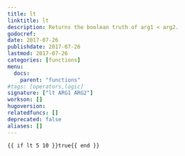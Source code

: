 ```yaml
---
title: lt
linktitle: lt
description: Returns the boolean truth of arg1 < arg2.
godocref:
date: 2017-07-26
publishdate: 2017-07-26
lastmod: 2017-07-26
categories: [functions]
menu:
  docs:
    parent: "functions"
#tags: [operators,logic]
signature: ["lt ARG1 ARG2"]
workson: []
hugoversion:
relatedfuncs: []
deprecated: false
aliases: []
---
```



```
{{ if lt 5 10 }}true{{ end }}
```
